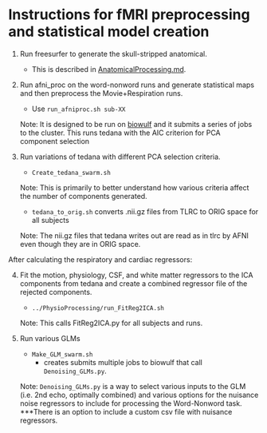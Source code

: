 # Instructions for fMRI preprocessing and statistical model creation

1. Run freesurfer to generate the skull-stripped anatomical. 

    - This is described in
    [AnatomicalProcessing.md](../AnatomicalProcessings/AnatomicalProcessing.md).

2. Run afni_proc on the word-nonword runs and generate statistical maps and then preprocess the Movie+Respiration runs.

    - Use `run_afniproc.sh sub-XX`
    
    Note: It is designed to be run on [biowulf](https://hpc.nih.gov/) and it submits a series
    of jobs to the cluster. This runs tedana with the AIC criterion for PCA component selection

3. Run variations of tedana with different PCA selection criteria.

    - `Create_tedana_swarm.sh`

    Note: This is primarily to better understand how various criteria affect the number of components
    generated.

    - `tedana_to_orig.sh` converts .nii.gz files from TLRC to ORIG space for all subjects

    Note: The nii.gz files that tedana writes out are read as in tlrc by AFNI even though they are in
    ORIG space.

After calculating the respiratory and cardiac regressors:

4. Fit the motion, physiology, CSF, and white matter regressors to the ICA components from tedana and create a combined regressor file of the rejected components.

    - `../PhysioProcessing/run_FitReg2ICA.sh`

    Note: This calls FitReg2ICA.py for all subjects and runs.

5. Run various GLMs

    - `Make_GLM_swarm.sh` 
        - creates submits multiple jobs to biowulf that call `Denoising_GLMs.py`.

    Note: `Denoising_GLMs.py` is a way to select various inputs to the GLM (i.e. 2nd echo, optimally combined) and various options for the nuisance noise regressors to include for processing the Word-Nonword task.
    ***There is an option to include a custom csv file with nuisance regressors.
